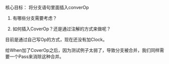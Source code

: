 核心目标：
将分支语句里面插入converOp

1. 有哪些分支需要考虑？

2. 如何插入CoverOp？还是通过注解的方式来做呢？

目前是通过自己写Op的方式，现在还没有加Clock。

给When加了CoverOp之后，因为测试例子太弱了，导致分支被合并，我们同样需要一个Pass来消除这种合并。
